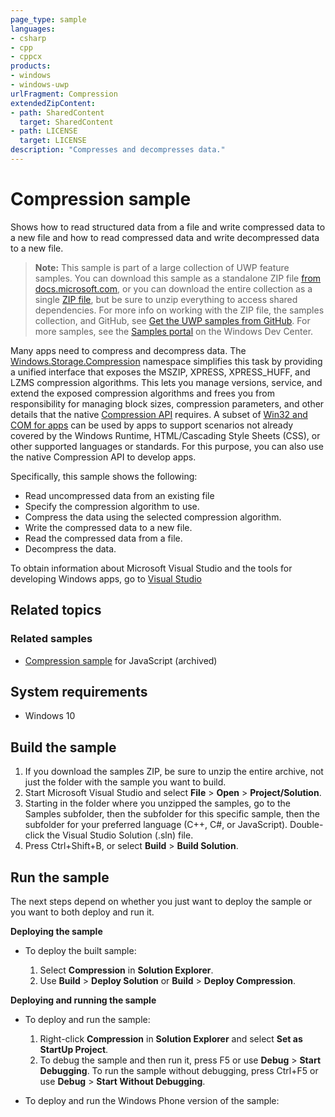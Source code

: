 ```yaml
---
page_type: sample
languages:
- csharp
- cpp
- cppcx
products:
- windows
- windows-uwp
urlFragment: Compression
extendedZipContent:
- path: SharedContent
  target: SharedContent
- path: LICENSE
  target: LICENSE
description: "Compresses and decompresses data."
---
```


<!---
  category: Data
  samplefwlink: http://go.microsoft.com/fwlink/p/?LinkId=620523
--->

# Compression sample

Shows how to read structured data from a file and write compressed data to a new file and how to read compressed data and write decompressed data to a new file.

> **Note:** This sample is part of a large collection of UWP feature samples. 
> You can download this sample as a standalone ZIP file
> [from docs.microsoft.com](https://docs.microsoft.com/samples/microsoft/windows-universal-samples/compression/),
> or you can download the entire collection as a single
> [ZIP file](https://github.com/Microsoft/Windows-universal-samples/archive/master.zip), but be 
> sure to unzip everything to access shared dependencies. For more info on working with the ZIP file, 
> the samples collection, and GitHub, see [Get the UWP samples from GitHub](https://aka.ms/ovu2uq). 
> For more samples, see the [Samples portal](https://aka.ms/winsamples) on the Windows Dev Center. 

Many apps need to compress and decompress data. The [Windows.Storage.Compression](http://msdn.microsoft.com/library/windows/apps/br207698) 
namespace simplifies this task by providing a unified interface that exposes the MSZIP, XPRESS, XPRESS\_HUFF, and LZMS compression algorithms. 
This lets you manage versions, service, and extend the exposed compression algorithms and frees you from responsibility for managing block sizes, 
compression parameters, and other details that the native [Compression API](http://msdn.microsoft.com/library/windows/apps/hh437596) requires. 
A subset of [Win32 and COM for apps](http://go.microsoft.com/fwlink/p/?linkid=246262) can be used by apps to support scenarios not already covered 
by the Windows Runtime, HTML/Cascading Style Sheets (CSS), or other supported languages or standards. For this purpose, you can also use the native 
Compression API to develop apps.

Specifically, this sample shows the following:

-   Read uncompressed data from an existing file
-   Specify the compression algorithm to use.
-   Compress the data using the selected compression algorithm.
-   Write the compressed data to a new file.
-   Read the compressed data from a file.
-   Decompress the data.

To obtain information about Microsoft Visual Studio and the tools for developing Windows apps, go to [Visual Studio](http://go.microsoft.com/fwlink/?LinkID=532422)

## Related topics

### Related samples

* [Compression sample](/archived/Compression/) for JavaScript (archived)

## System requirements

* Windows 10

## Build the sample

1. If you download the samples ZIP, be sure to unzip the entire archive, not just the folder with the sample you want to build. 
2. Start Microsoft Visual Studio and select **File** \> **Open** \> **Project/Solution**.
3. Starting in the folder where you unzipped the samples, go to the Samples subfolder, then the subfolder for this specific sample, then the subfolder for your preferred language (C++, C#, or JavaScript). Double-click the Visual Studio Solution (.sln) file.
4. Press Ctrl+Shift+B, or select **Build** \> **Build Solution**.

## Run the sample

The next steps depend on whether you just want to deploy the sample or you want to both deploy and run it.

**Deploying the sample**

-   To deploy the built sample:

    1.  Select **Compression** in **Solution Explorer**.
    2.  Use **Build** \> **Deploy Solution** or **Build** \> **Deploy Compression**.

**Deploying and running the sample**

-   To deploy and run the sample:

    1.  Right-click **Compression** in **Solution Explorer** and select **Set as StartUp Project**.
    2.  To debug the sample and then run it, press F5 or use **Debug** \> **Start Debugging**. To run the sample without debugging, press Ctrl+F5 or use **Debug** \> **Start Without Debugging**.
-   To deploy and run the Windows Phone version of the sample:


